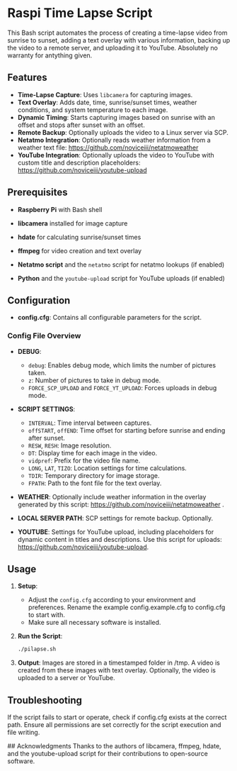 # Raspi Time Lapse Script

This Bash script automates the process of creating a time-lapse video from sunrise to sunset, adding a text overlay with various information, backing up the video to a remote server, and uploading it to YouTube. 
Absolutely no warranty for antything given.

## Features

- **Time-Lapse Capture**: Uses `libcamera` for capturing images.
- **Text Overlay**: Adds date, time, sunrise/sunset times, weather conditions, and system temperature to each image.
- **Dynamic Timing**: Starts capturing images based on sunrise with an offset and stops after sunset with an offset.
- **Remote Backup**: Optionally uploads the video to a Linux server via SCP.
- **Netatmo Integration**: Optionally reads weather information from a weather text file: https://github.com/noviceiii/netatmoweather 
- **YouTube Integration**: Optionally uploads the video to YouTube with custom title and description placeholders: https://github.com/noviceiii/youtube-upload 

## Prerequisites

- **Raspberry Pi** with Bash shell
- **libcamera** installed for image capture
- **hdate** for calculating sunrise/sunset times
- **ffmpeg** for video creation and text overlay

- **Netatmo script** and the `netatmo` script for netatmo lookups (if enabled)
- **Python** and the `youtube-upload` script for YouTube uploads (if enabled)

## Configuration

- **config.cfg**: Contains all configurable parameters for the script. 

### Config File Overview

- **DEBUG**: 
  - `debug`: Enables debug mode, which limits the number of pictures taken.
  - `z`: Number of pictures to take in debug mode.
  - `FORCE_SCP_UPLOAD` and `FORCE_YT_UPLOAD`: Forces uploads in debug mode.

- **SCRIPT SETTINGS**:
  - `INTERVAL`: Time interval between captures.
  - `offSTART`, `offEND`: Time offset for starting before sunrise and ending after sunset.
  - `RESW`, `RESH`: Image resolution.
  - `DT`: Display time for each image in the video.
  - `vidpref`: Prefix for the video file name.
  - `LONG`, `LAT`, `TIZO`: Location settings for time calculations.
  - `TDIR`: Temporary directory for image storage.
  - `FPATH`: Path to the font file for the text overlay.

- **WEATHER**: Optionally include weather information in the overlay generated by this script: https://github.com/noviceiii/netatmoweather .

- **LOCAL SERVER PATH**: SCP settings for remote backup. Optionally.

- **YOUTUBE**: Settings for YouTube upload, including placeholders for dynamic content in titles and descriptions. Use this script for uploads: https://github.com/noviceiii/youtube-upload.

## Usage

1. **Setup**: 
   - Adjust the `config.cfg` according to your environment and preferences. Rename the example config.example.cfg to config.cfg to start with.
   - Make sure all necessary software is installed.

2. **Run the Script**:
   ```bash
   ./pilapse.sh

3. **Output**: 
Images are stored in a timestamped folder in /tmp.
A video is created from these images with text overlay.
Optionally, the video is uploaded to a server or YouTube.

## Troubleshooting
If the script fails to start or operate, check if config.cfg exists at the correct path.
Ensure all permissions are set correctly for the script execution and file writing.

## Acknowledgments
Thanks to the authors of libcamera, ffmpeg, hdate, and the youtube-upload script for their contributions to open-source software.